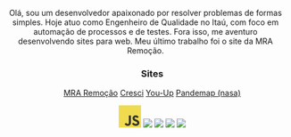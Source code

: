 <p align="center">
  Olá, sou um desenvolvedor apaixonado por resolver problemas de formas simples. Hoje atuo como Engenheiro de Qualidade no
  Itaú, com foco em automação de processos e de testes. Fora isso, me aventuro desenvolvendo sites para web. Meu último trabalho foi o site da MRA Remoção.
  <ul>
    <h3 align="center">
      Sites
    </h3>
    <div align="center">
      <a href="https://www.mraremocao.com.br" target="_blank">MRA Remoção</a>
      <a href="https://cresci.vercel.app/home" target="_blank">Cresci</a> 
      <a href="https://you-up.vercel.app/home" target="_blank">You-Up</a> 
      <a href="https://pandemap.vercel.app/home" target="_blank">Pandemap (nasa)</a> 
    </div> 
    <p align="center">
      <div align="center"><code><img height="40"
            src="https://raw.githubusercontent.com/github/explore/80688e429a7d4ef2fca1e82350fe8e3517d3494d/topics/javascript/javascript.png"></code>
        <code><img height="40" src="https://image.flaticon.com/icons/svg/226/226777.svg"></code>
        <code><img height="40" src="https://avatars0.githubusercontent.com/u/139426?s=200&v=4"></code>
        <code><img height="40" src="https://avatars0.githubusercontent.com/u/317776?s=200&v=4"></code>
        <code><img height="40" src="https://avatars1.githubusercontent.com/u/2918581?s=200&v=4"></code>
      </div>
    </p>
  </ul>
</p>
